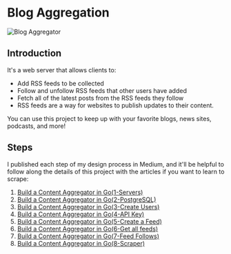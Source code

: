# Blog Aggregation

![Blog Aggregator](.images/1.png "Blog Aggregator")

## Introduction

It's a web server that allows clients to:

- Add RSS feeds to be collected
- Follow and unfollow RSS feeds that other users have added
- Fetch all of the latest posts from the RSS feeds they follow
- RSS feeds are a way for websites to publish updates to their content.

You can use this project to keep up with your favorite blogs, news sites, podcasts, and more!

## Steps

I published each step of my design process in Medium, and it'll be helpful to follow along the details of this project with the articles if you want to learn to scrape:

1. [Build a Content Aggregator in Go(1-Servers)](https://medium.com/@lordmoma/build-a-content-aggregator-in-go-1-servers-a52388888386)
2. [Build a Content Aggregator in Go(2-PostgreSQL)](https://medium.com/@lordmoma/build-a-content-aggregator-in-go-2-postgresql-68d98b98f2af)
3. [Build a Content Aggregator in Go(3-Create Users)](https://medium.com/@lordmoma/build-a-content-aggregator-in-go-3-create-users-32cf84432fa6)
4. [Build a Content Aggregator in Go(4-API Key)](https://medium.com/@lordmoma/build-a-content-aggregator-in-go-4-api-key-181da1424e3a)
5. [Build a Content Aggregator in Go(5-Create a Feed)](https://medium.com/@lordmoma/build-a-content-aggregator-in-go-5-create-a-feed-1ffeba2aaf93)
6. [Build a Content Aggregator in Go(6-Get all feeds)](https://medium.com/@lordmoma/build-a-content-aggregator-in-go-6-get-all-feeds-17d6a78da83a)
7. [Build a Content Aggregator in Go(7-Feed Follows)](https://medium.com/@lordmoma/build-a-content-aggregator-in-go-7-feed-follows-50693c350cd1)
8. [Build a Content Aggregator in Go(8-Scraper)](https://medium.com/@lordmoma/build-a-content-aggregator-in-go-8-scraper-8a60593b52d0)
